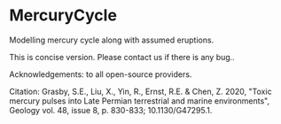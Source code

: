 # MercuryCycle

Modelling mercury cycle along with assumed eruptions.

This is concise version. Please contact us if there is any bug..

Acknowledgements: to all open-source providers.   

Citation:
Grasby, S.E., Liu, X., Yin, R., Ernst, R.E. & Chen, Z. 2020, "Toxic mercury pulses into Late Permian terrestrial and marine environments", Geology vol. 48, issue 8, p. 830-833; 10.1130/G47295.1.
